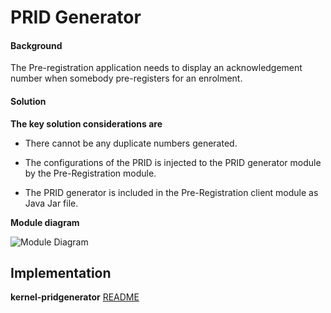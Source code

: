 ﻿# PRID Generator

#### Background

The Pre-registration application needs to display an acknowledgement number when somebody pre-registers for an enrolment.  

#### Solution



**The key solution considerations are**


- There cannot be any duplicate numbers generated.


- The configurations of the PRID is injected to the PRID generator module by the Pre-Registration module. 


- The PRID generator is included in the Pre-Registration client module as Java Jar file. 



**Module diagram**



![Module Diagram](https://github.com/mosip/mosip/blob/DEV/design/_images/kernel-PRIDGenerator.jpg)



## Implementation


**kernel-pridgenerator** [README](../../kernel/kernel-idgenerator-prid/README.md)
